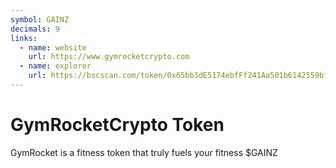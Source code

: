 ```yaml
---
symbol: GAINZ
decimals: 9
links:
  - name: website
    url: https://www.gymrocketcrypto.com
  - name: explorer
    url: https://bscscan.com/token/0x65bb3dE5174ebfFf241Aa501b6142559bf7d85A0
---
```


# GymRocketCrypto Token

GymRocket is a fitness token that truly fuels your fitness $GAINZ
